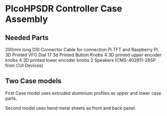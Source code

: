 # PIcoHPSDR Controller Case Assembly

## Needed Parts

200mm long DSI Connector Cable for connection Pi TFT and Raspberry PI.
3D Printed VFO Dial
17 3d Printed Button Knobs
4 3D printed upper encoder knobs
4 3D printed lower encoder knobs
2 Speakers (CMS-402811-28SP from CUI Devices)

## Two Case models

First Case model uses extruded aluminium profiles as upper and lower case parts.

Second model uses bend metal sheets as front and back panel.
